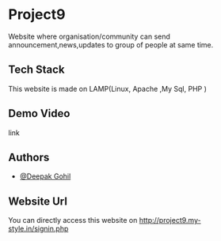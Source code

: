 
# Project9

Website where organisation/community can send announcement,news,updates to group of people at same time.
 


## Tech Stack

This website is made on LAMP(Linux, Apache ,My Sql, PHP )
## Demo Video

link


## Authors

- [@Deepak Gohil](https://github.com/GohilDeepak009/)


## Website Url

You can directly access this website on http://project9.my-style.in/signin.php
